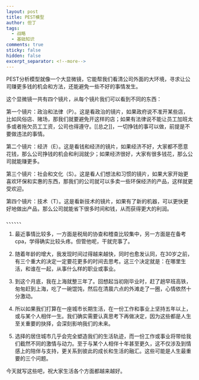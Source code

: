 ```yaml
---
layout: post
title: PEST模型
author: 但丁
tags:
  - 战略
  - 基础知识
comments: true
sticky: false
hidden: false
excerpt_separator: <!--more-->
---
```

PEST分析模型就像一个大显微镜，它能帮我们看清公司外面的大环境，寻求让公司赚更多钱的机会和方法，还能避免一些不好的事情发生。

这个显微镜一共有四个镜片，从每个镜片我们可以看到不同的东西：

<!--more-->
第一个镜片：政治和法律（P）。这是看政治的镜片，如果政府说不准开某些店，比如风俗店、赌场，那我们就要避免开这样的店；如果有法律说不能让员工加班太多或者拖欠员工工资，公司也得遵守。[[总之]]，一切挣钱的事可以做，前提是不要做违法的事情。

第二个镜片：经济（E）。这是看钱和经济的镜片，如果经济不好，大家都不愿意花钱，那么公司挣钱的机会和利润就少；如果经济很好，大家有很多钱花，那么公司就能赚更多。

第三个镜片：社会和文化（S）。这是看人们想法和习惯的镜片，如果大家开始更喜欢环保和实惠的东西，那我们的公司就可以多卖一些环保经济的产品，这样就更受欢迎。

第四个镜片：技术（T）。这是看新技术的镜片，如果有了新的机器，可以更快更好地做出产品，那么公司就能省下很多时间和钱，从而获得更大的利润。

、、、、、、

1. 最近事情比较多，一方面是税局的协查和稽查比较集中，另一方面是在备考cpa，学得确实比较头疼。但管他呢，干就完事了。

2. 随着年龄的增大，我发现时间过得越来越快，同时也愈发认同，在30岁之前，有三个重大的决定一定要花更多的时间去思考。这三个决定就是：在哪里生活，和谁在一起，从事什么样的职业或事业。

3. 到这个月底，我在上海就整三年了。回想起当初刚毕业时，赶了趟早班高铁，匆匆赶到上海，吃了一碗馄饨，然后在清晨六点的外滩走了一圈，心情依然十分激动。

4. 所以如果我们打算在一座城市长期生活，在一份工作和事业上坚持五年以上，或与某个人相伴一生。我们确实需要认真思考下再做决定，因为这些都是人生至关重要的抉择，会深刻影响我们的未来。

5. 选择的居住城市几乎会完全塑造我们的生活轨迹，而一份工作或事业将带给我们截然不同的激情与动力。至于与某个人相伴十年甚至更久，这不仅涉及到情感上的陪伴与支持，更关系到彼此的成长和生活的融汇。这些可能是人生最重要的三个问题。


今天就写这些吧，祝大家生活各个方面都越来越好。